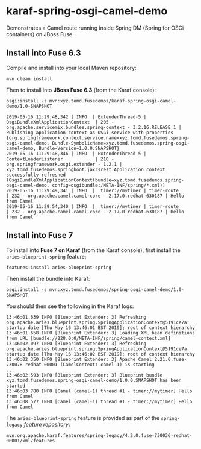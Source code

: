 # karaf-spring-osgi-camel-demo

Demonstrates a Camel route running inside Spring DM (Spring for OSGi containers) on JBoss Fuse.

## Install into Fuse 6.3

Compile and install into your local Maven repository:

    mvn clean install

Then to install into **JBoss Fuse 6.3** (from the Karaf console):

    osgi:install -s mvn:xyz.tomd.fusedemos/karaf-spring-osgi-camel-demo/1.0-SNAPSHOT

```
2019-05-16 11:29:48,342 | INFO  | ExtenderThread-5 | OsgiBundleXmlApplicationContext  | 205 - org.apache.servicemix.bundles.spring-context - 3.2.16.RELEASE_1 | Publishing application context as OSGi service with properties {org.springframework.context.service.name=xyz.tomd.fusedemos.spring-osgi-camel-demo, Bundle-SymbolicName=xyz.tomd.fusedemos.spring-osgi-camel-demo, Bundle-Version=1.0.0.SNAPSHOT}
2019-05-16 11:29:48,346 | INFO  | ExtenderThread-5 | ContextLoaderListener            | 210 - org.springframework.osgi.extender - 1.2.1 | xyz.tomd.fusedemos.springboot.jaxrsrest.Application context successfully refreshed (OsgiBundleXmlApplicationContext(bundle=xyz.tomd.fusedemos.spring-osgi-camel-demo, config=osgibundle:/META-INF/spring/*.xml))
2019-05-16 11:29:49,341 | INFO  |  timer://mytimer | timer-route                      | 232 - org.apache.camel.camel-core - 2.17.0.redhat-630187 | Hello from Camel
2019-05-16 11:29:54,340 | INFO  |  timer://mytimer | timer-route                      | 232 - org.apache.camel.camel-core - 2.17.0.redhat-630187 | Hello from Camel
```

## Install into Fuse 7

To install into **Fuse 7 on Karaf** (from the Karaf console), first install the `aries-blueprint-spring` feature:

    features:install aries-blueprint-spring

Then install the bundle into Karaf:

    osgi:install -s mvn:xyz.tomd.fusedemos/spring-osgi-camel-demo/1.0-SNAPSHOT

You should then see the following in the Karaf logs:

```
13:46:01.639 INFO [Blueprint Extender: 3] Refreshing org.apache.aries.blueprint.spring.SpringApplicationContext@5191ce7a: startup date [Thu May 16 13:46:01 BST 2019]; root of context hierarchy
13:46:01.658 INFO [Blueprint Extender: 3] Loading XML bean definitions from URL [bundle://228.0:0/META-INF/spring/camel-context.xml]
13:46:02.097 INFO [Blueprint Extender: 3] Refreshing org.apache.aries.blueprint.spring.SpringApplicationContext@5191ce7a: startup date [Thu May 16 13:46:02 BST 2019]; root of context hierarchy
13:46:02.350 INFO [Blueprint Extender: 3] Apache Camel 2.21.0.fuse-730078-redhat-00001 (CamelContext: camel-1) is starting
...
13:46:02.593 INFO [Blueprint Extender: 3] Blueprint bundle xyz.tomd.fusedemos.spring-osgi-camel-demo/1.0.0.SNAPSHOT has been started
13:46:03.780 INFO [Camel (camel-1) thread #1 - timer://mytimer] Hello from Camel
13:46:08.577 INFO [Camel (camel-1) thread #1 - timer://mytimer] Hello from Camel
```

The `aries-blueprint-spring` feature is provided as part of the `spring-legacy` _feature repository_:

    mvn:org.apache.karaf.features/spring-legacy/4.2.0.fuse-730036-redhat-00001/xml/features

